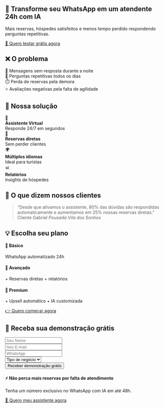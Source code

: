 <!-- Bootstrap 5 -->
<link href="https://cdn.jsdelivr.net/npm/bootstrap@5.3.3/dist/css/bootstrap.min.css" rel="stylesheet">

<!-- Hero -->
<div>
  <h2 class="my-5">🏨 Transforme seu WhatsApp em um atendente 24h com IA</h2>
  <p class="lead mt-3">Mais reservas, hóspedes satisfeitos e menos tempo perdido respondendo perguntas repetitivas.</p>
  <a href="#lead-form" class="btn btn-warning btn-lg btn-cta mt-4">📲 Quero testar grátis agora</a>
</div>

<!-- Problema -->
<div class="section my-5 p-5">
  <h2 class="section-title">❌ O problema</h2>
  <div class="row g-5 text-center">
    <div class="col-md">
      <div class="card p-5">📩 Mensagens sem resposta durante a noite</div>
    </div>
    <div class="col-md">
      <div class="card p-5">🔁 Perguntas repetitivas todos os dias</div>
    </div>
    <div class="col-md">
      <div class="card p-5">⏱️ Perda de reservas pela demora</div>
    </div>
    <div class="col-md">
      <div class="card p-5">⭐ Avaliações negativas pela falta de agilidade</div>
    </div>
</div>

<!-- Solução -->
<div class="section bg-light my-5 p-5">
  <h2 class="section-title mb-5">🚀 Nossa solução</h2>
  <div class="row g-5">
    <div class="col-md text-center">
      <div class="card p-5">🤖 <br><b>Assistente Virtual</b><br> Responde 24/7 em segundos</div>
    </div>
    <div class="col-md text-center">
      <div class="card p-5">📅 <br><b>Reservas diretas</b><br> Sem perder clientes</div>
    </div>
    <div class="col-md text-center">
      <div class="card p-5">🌍 <br><b>Múltiplos idiomas</b><br> Ideal para turistas
      </div>
    </div>
    <div class="col-md text-center">
      <div class="card p-5">📊 <br><b>Relatórios</b><br> Insights de hóspedes
      </div>
    </div>
  </div>
</div>

<!-- Prova Social -->
<div class="section my-5 p-5">
  <h2 class="section-title">💬 O que dizem nossos clientes</h2>
  <blockquote class="p-0 border-0 rounded blockquote text-center">
    “Desde que ativamos o assistente, 80% das dúvidas são respondidas automaticamente e aumentamos em 25% nossas reservas diretas.”
    <footer class="blockquote-footer mt-3">Cliente Gabriel <cite title="Source Title">Pousada Vila dos Sonhos</cite></footer>
  </blockquote>
</div>

<!-- Planos -->
<div class="section bg-light my-5 p-5">
  <h2 class="section-title">💡 Escolha seu plano</h2>
  <div class="row g-5">
    <div class="col-md">
      <div class="card p-5 text-center">
        <h4>🔹 Básico</h4>
        <p>WhatsApp automatizado 24h</p>
      </div>
    </div>
    <div class="col-md">
      <div class="card p-5 text-center">
        <h4>🔸 Avançado</h4>
        <p>+ Reservas diretas + relatórios</p>
      </div>
    </div>
    <div class="col-md">
      <div class="card p-5 text-center">
        <h4>🌟 Premium</h4>
        <p>+ Upsell automático + IA customizada</p>
      </div>
    </div>
  </div>
  <div class="text-center mt-5">
    <a href="#lead-form" class="btn btn-success btn-lg btn-cta">👉 Quero começar agora</a>
  </div>
</div>

<!-- Captura de Leads -->
<div id="lead-form" class="section my-5 p-5">
  <h2 class="section-title">📩 Receba sua demonstração grátis</h2>
  <form class="row g-5 justify-content-center align-items-center">
    <div class="col-md">
      <input type="text" class="form-control p-3" placeholder="Seu Nome" required>
    </div>
    <div class="col-md">
      <input type="email" class="form-control p-3" placeholder="Seu E-mail" required>
    </div>
    <div class="col-md">
      <input type="tel" class="form-control p-3" placeholder="WhatsApp" required>
    </div>
    <div class="col-md">
      <select class="form-select p-3">
        <option selected>Tipo de negócio</option>
        <option>Hotel</option>
        <option>Pousada</option>
        <option>Airbnb</option>
      </select>
    </div>
    <div class="col-md text-center">
      <button type="submit" class="btn btn-primary btn-lg btn-cta w-100">Receber demonstração grátis</button>
    </div>
  </form>
</div>

<!-- Rodapé -->
<footer class="my-5 p-5">
  <h4>⚡ Não perca mais reservas por falta de atendimento</h4>
  <p>Tenha um número exclusivo no WhatsApp com IA em até 48h.</p>
  <a href="#lead-form" class="btn btn-warning btn-lg btn-cta mt-3">📲 Quero meu assistente agora</a>
</footer>
